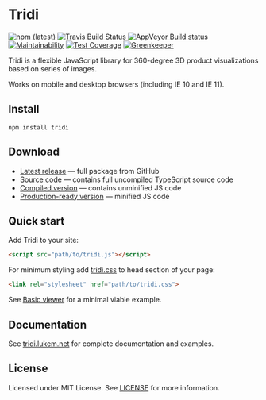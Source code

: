 # Tridi
[![npm (latest)](https://img.shields.io/npm/v/tridi/latest.svg)](https://www.npmjs.com/package/tridi)
[![Travis Build Status](https://travis-ci.org/lukemnet/tridi.svg?branch=master)](https://travis-ci.org/lukemnet/tridi)
[![AppVeyor Build status](https://ci.appveyor.com/api/projects/status/wfof6ce0u6him4r9?svg=true)](https://ci.appveyor.com/project/lwojcik/tridi)
[![Maintainability](https://api.codeclimate.com/v1/badges/04ddfa1de2e976e880b6/maintainability)](https://codeclimate.com/github/lukemnet/tridi/maintainability)
[![Test Coverage](https://api.codeclimate.com/v1/badges/04ddfa1de2e976e880b6/test_coverage)](https://codeclimate.com/github/lukemnet/tridi/test_coverage)
[![Greenkeeper](https://badges.greenkeeper.io/lukemnet/tridi.svg)](https://greenkeeper.io/)

Tridi is a flexible JavaScript library for 360-degree 3D product visualizations based on series of images.

Works on mobile and desktop browsers (including IE 10 and IE 11).

## Install

```
npm install tridi
```

## Download

* [Latest release](https://github.com/lukemnet/tridi/releases/latest) &mdash; full package from GitHub
* [Source code](https://raw.githubusercontent.com/lukemnet/tridi/master/src/tridi.ts) &mdash; contains full uncompiled TypeScript source code
* [Compiled version](https://tridi.lukem.net/js/tridi.js) &mdash; contains unminified JS code
* [Production-ready version](https://tridi.lukem.net/js/tridi.min.js) &mdash; minified JS code

## Quick start
Add Tridi to your site:

```HTML
<script src="path/to/tridi.js"></script>
```
For minimum styling add [tridi.css](https://tridi.lukem.net/css/tridi.css) to head section of your page:
```HTML
<link rel="stylesheet" href="path/to/tridi.css">
```

See [Basic viewer](https://tridi.lukem.net/examples/basic.html) for a minimal viable example.

## Documentation

See [tridi.lukem.net](https://tridi.lukem.net/) for complete documentation and examples.

## License

Licensed under MIT License. See [LICENSE](https://github.com/lukemnet/tridi/blob/master/LICENSE) for more information.